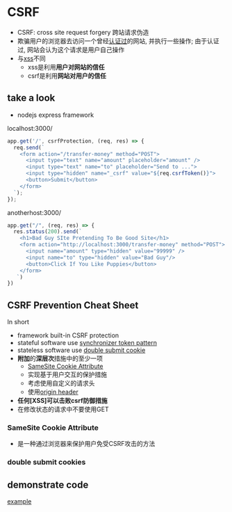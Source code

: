 # CSRF

- CSRF: cross site request forgery 跨站请求伪造
- 欺骗用户的浏览器去访问一个曾经[认证过](springsecurity-authentication.md)的网站, 并执行一些操作; 由于认证过, 网站会认为这个请求是用户自己操作
- 与[xss](web-xss.md)不同
  - xss是利用**用户对网站的信任**
  - csrf是利用**网站对用户的信任**

## take a look

- nodejs express framework

localhost:3000/

```js
app.get('/', csrfProtection, (req, res) => {
  req.send(`
    <form action="/transfer-money" method="POST">
      <input type="text" name="amount" placeholder="amount" />
      <input type="text" name="to" placeholder="Send to ...">
      <input type="hidden" name="_csrf" value="${req.csrfToken()}">
      <button>Submit</button>
    </form>
  `);
});
```

anotherhost:3000/

```js
app.get("/", (req, res) => {
  res.status(200).send(`
    <h1>Bad Guy SIte Pretending To Be Good Site</h1>
    <form action="http://localhost:3000/transfer-money" method="POST">
      <input name="amount" type="hidden" value="99999" />
      <input name="to" type="hidden" value="Bad Guy"/>
      <button>Click If You Like Puppies</button>
    </form>
   `)
})
```

## CSRF Prevention Cheat Sheet

In short

- framework built-in CSRF protection
- stateful software use [synchronizer token pattern]()
- stateless software use [double submit cookie](#double-submit-cookies)
- **附加**的**深层次**措施中的至少一项
  - [SameSite Cookie Attribute](/sorted/network/http-cookie.md)
  - 实现基于用户交互的保护措施
  - 考虑使用自定义的请求头
  - 使用[origin header](/sorted/network/http-request-message.md#请求头)
- **任何[XSS]可以击败csrf防御措施**
- 在修改状态的请求中不要使用GET

### SameSite Cookie Attribute

- 是一种通过浏览器来保护用户免受CSRF攻击的方法

### double submit cookies

## demonstrate code

[example](/sorted/code-snippet/javascript/csrf-attack-and-prevention.md)
